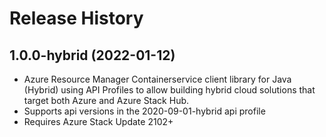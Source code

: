 # Release History

## 1.0.0-hybrid (2022-01-12)

- Azure Resource Manager Containerservice client library for Java (Hybrid) using API Profiles to allow building hybrid cloud solutions
that target both Azure and Azure Stack Hub.
- Supports api versions in the 2020-09-01-hybrid api profile
- Requires Azure Stack Update 2102+
